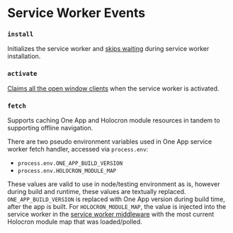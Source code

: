 # Service Worker Events

### `install`

Initializes the service worker and [skips waiting](https://developer.mozilla.org/en-US/docs/Web/API/ServiceWorkerGlobalScope/skipWaiting)
during service worker installation.

### `activate`

[Claims all the open window clients](https://developer.mozilla.org/en-US/docs/Web/API/Clients/claim)
when the service worker is activated.

### `fetch`

Supports caching One App and Holocron module resources in tandem to supporting
offline navigation.

There are two pseudo environment variables used in One App service worker fetch
handler, accessed via `process.env`:

- `process.env.ONE_APP_BUILD_VERSION`
- `process.env.HOLOCRON_MODULE_MAP`

These values are valid to use in node/testing environment as is, however during
build and runtime, these values are textually replaced. `ONE_APP_BUILD_VERSION`
is replaced with One App version during build time, after the app is built. For
`HOLOCRON_MODULE_MAP`, the value is injected into the service worker in the
[service worker middleware](../../../server/middleware/pwa/service-worker.js)
with the most current Holocron module map that was loaded/polled.
